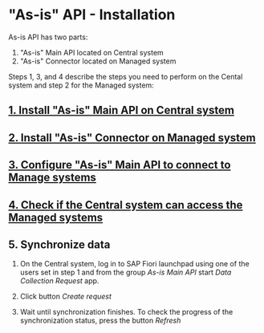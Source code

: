 # "As-is" API - Installation

As-is API has two parts:

1. "As-is" Main API located on Central system
2. "As-is" Connector located on Managed system

Steps 1, 3, and 4 describe the steps you need to perform on the Cental system and step 2 for the Managed system:

## [1. Install "As-is" Main API on Central system](inst-cen.md)
## [2. Install "As-is" Connector on Managed system](inst-man.md)

## [3. Configure "As-is" Main API to connect to Manage systems](sys.md)

## [4. Check if the Central system can access the Managed systems](check.md)
## 5. Synchronize data

1. On the Central system, log in to SAP Fiori launchpad using one of the users set in step 1 and from the group *As-is Main API* start *Data Collection Request* app.

2. Click button *Create request*

3. Wait until synchronization finishes. To check the progress of the synchronization status, press the button *Refresh*

